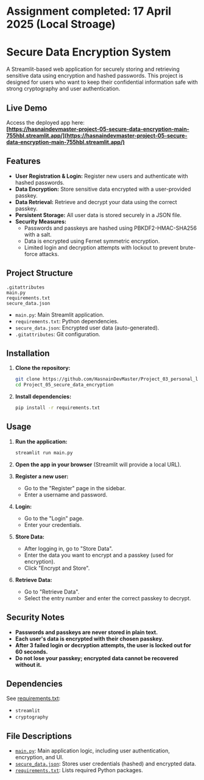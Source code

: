 # Assignment completed: 17 April 2025 (Local Stroage)

# Secure Data Encryption System

A Streamlit-based web application for securely storing and retrieving sensitive data using encryption and hashed passwords. This project is designed for users who want to keep their confidential information safe with strong cryptography and user authentication.

## Live Demo

Access the deployed app here:  
**[https://hasnaindevmaster-project-05-secure-data-encryption-main-755hbl.streamlit.app/](https://hasnaindevmaster-project-05-secure-data-encryption-main-755hbl.streamlit.app/)**

## Features

- **User Registration & Login:** Register new users and authenticate with hashed passwords.
- **Data Encryption:** Store sensitive data encrypted with a user-provided passkey.
- **Data Retrieval:** Retrieve and decrypt your data using the correct passkey.
- **Persistent Storage:** All user data is stored securely in a JSON file.
- **Security Measures:**
  - Passwords and passkeys are hashed using PBKDF2-HMAC-SHA256 with a salt.
  - Data is encrypted using Fernet symmetric encryption.
  - Limited login and decryption attempts with lockout to prevent brute-force attacks.

## Project Structure

```
.gitattributes
main.py
requirements.txt
secure_data.json
```

- `main.py`: Main Streamlit application.
- `requirements.txt`: Python dependencies.
- `secure_data.json`: Encrypted user data (auto-generated).
- `.gitattributes`: Git configuration.

## Installation

1. **Clone the repository:**
   ```sh
   git clone https://github.com/HasnainDevMaster/Project_03_personal_library_manager
   cd Project_05_secure_data_encryption
   ```

2. **Install dependencies:**
   ```sh
   pip install -r requirements.txt
   ```

## Usage

1. **Run the application:**
   ```sh
   streamlit run main.py
   ```

2. **Open the app in your browser** (Streamlit will provide a local URL).

3. **Register a new user:**
   - Go to the "Register" page in the sidebar.
   - Enter a username and password.

4. **Login:**
   - Go to the "Login" page.
   - Enter your credentials.

5. **Store Data:**
   - After logging in, go to "Store Data".
   - Enter the data you want to encrypt and a passkey (used for encryption).
   - Click "Encrypt and Store".

6. **Retrieve Data:**
   - Go to "Retrieve Data".
   - Select the entry number and enter the correct passkey to decrypt.

## Security Notes

- **Passwords and passkeys are never stored in plain text.**
- **Each user's data is encrypted with their chosen passkey.**
- **After 3 failed login or decryption attempts, the user is locked out for 60 seconds.**
- **Do not lose your passkey; encrypted data cannot be recovered without it.**

## Dependencies

See [requirements.txt](requirements.txt):

- `streamlit`
- `cryptography`

## File Descriptions

- [`main.py`](main.py): Main application logic, including user authentication, encryption, and UI.
- [`secure_data.json`](secure_data.json): Stores user credentials (hashed) and encrypted data.
- [`requirements.txt`](requirements.txt): Lists required Python packages.
